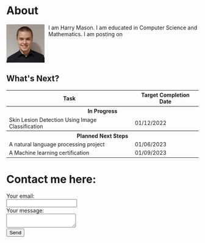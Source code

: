 # About

<div style="height: 100px;">
<img src="images/profilePhoto.jpeg" width="100" height="100" align="left" style="margin: 0px 10px 0px 0px;"/>
I am Harry Mason. I am educated in Computer Science and Mathematics. I am posting on
</div>


## What's Next?
<table>
  <b>
  <tr>
    <th>Task</th>
    <th>Target Completion Date</th>
  </tr>
  <tr>
    <th colspan="2">In Progress</th>
  </tr>
    </b>
  <tr>
    <td>Skin Lesion Detection Using Image Classification</td>
    <td>01/12/2022</td>
  </tr>
  <tr>
    <th colspan="2">Planned Next Steps</th>
  </tr>
  <tr>
    <td>A natural language processing project</td>
    <td>01/06/2023</td>
  </tr>
  <tr>
    <td>A Machine learning certification</td>
    <td>01/09/2023</td>
  </tr>
</table>

# Contact me here:
<form
  action="https://formspree.io/f/mbjbalra"
  method="POST"
>
  <label>
    Your email:<br>
    <input type="email" name="email">
  </label><br>
  <label>
    Your message:<br>
    <textarea name="message"></textarea><br>
  </label>
  <!-- your other form fields go here -->
  <button type="submit">Send</button>
</form>
